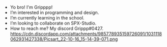 - Yo bro! I'm Gripppp!
- I’m interested in programming and design.
- I’m currently learning in the school.
- I’m looking to collaborate on SPX-Studio.
- How to reach me? My discord Grippp#0427.
https://cdn.discordapp.com/attachments/985778935159726091/1031118062931427338/Picsart_22-10-16_15-14-39-071.png
